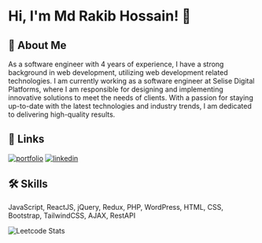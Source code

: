
# Hi, I'm Md Rakib Hossain! 👋


## 🚀 About Me
As a software engineer with 4 years of experience, I have a strong background in web development, utilizing web development related technologies. I am currently working as a software engineer at Selise Digital Platforms, where I am responsible for designing and implementing innovative solutions to meet the needs of clients. With a passion for staying up-to-date with the latest technologies and industry trends, I am dedicated to delivering high-quality results.


## 🔗 Links
[![portfolio](https://img.shields.io/badge/my_portfolio-000?style=for-the-badge&logo=ko-fi&logoColor=white)](https://#/)
[![linkedin](https://img.shields.io/badge/linkedin-0A66C2?style=for-the-badge&logo=linkedin&logoColor=white)](https://www.linkedin.com/in/rakibwebdev/)



## 🛠 Skills
JavaScript, ReactJS, jQuery, Redux, PHP, WordPress, HTML, CSS, Bootstrap, TailwindCSS, AJAX, RestAPI

![Leetcode Stats](https://leetcard.jacoblin.cool/rakibwebdev)

